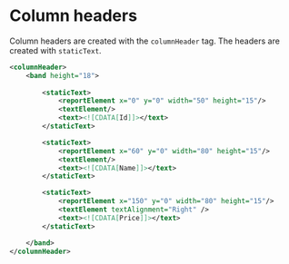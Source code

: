 # Column headers

Column headers are created with the `columnHeader` tag.  The headers are created with `staticText`.  

```xml
<columnHeader>
    <band height="18">
        
        <staticText>
            <reportElement x="0" y="0" width="50" height="15"/>
            <textElement/>
            <text><![CDATA[Id]]></text>
        </staticText>

        <staticText>
            <reportElement x="60" y="0" width="80" height="15"/>
            <textElement/>
            <text><![CDATA[Name]]></text>
        </staticText>

        <staticText>
            <reportElement x="150" y="0" width="80" height="15"/>
            <textElement textAlignment="Right" />
            <text><![CDATA[Price]]></text>
        </staticText>

    </band>
</columnHeader>
```
